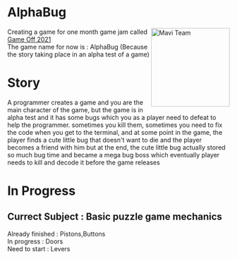 # AlphaBug
<img src="https://cdn.discordapp.com/icons/734685087190351942/75c8ac3b8dbca6e36d898dc4bc1b598c.png?size=100" align="right"
     alt="Mavi Team" width="178" height="178">

Creating a game for one month game jam called [Game Off 2021](https://itch.io/jam/game-off-2021)   
The game name for now is : AlphaBug (Because the story taking place in an alpha test of a game)

# Story  
A programmer creates a game and you are the main character of the game, but the game is in alpha test and it has some bugs which you as a player need to defeat to help the programmer.
sometimes you kill them, sometimes you need to fix the code when you get to the terminal, and at some point in the game, the player finds a cute little bug that doesn't want to die and the player becomes a friend with him but at the end, the cute little bug actually stored so much bug time and became a mega bug boss which eventually player needs to kill and decode it before the game releases

# In Progress
## Currect Subject : Basic puzzle game mechanics
Already finished : Pistons,Buttons  
In progress : Doors  
Need to start : Levers  
